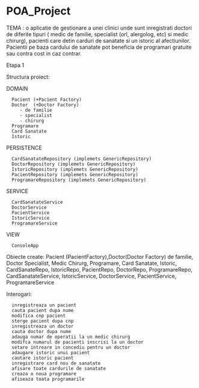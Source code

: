 # POA_Project
TEMA : o aplicatie de gestionare a unei clinici unde sunt inregistrati doctori de diferite tipuri ( medic de familie, specialist (orl, alergolog, etc) si medic chirurg),
pacienti care detin carduri de sanatate si un istoric al afectiunilor. Pacientii pe baza cardului de sanatate pot beneficia de programari gratuite sau contra cost in caz
contrar.

Etapa 1 

Structura proiect:

  DOMAIN
  
      Pacient (+Pacient Factory)
      Doctor  (+Doctor Factory)
         - de familie
         - specialist
         - chirurg
      Programare
      Card Sanatate
      Istoric
      
  PERSISTENCE
  
      CardSanatateRepository (implemets GenericRepository)
      DoctorRepository (implemets GenericRepository)
      IstoricRepository (implemets GenericRepository)
      PacientRepository (implemets GenericRepository)
      ProgramareRepository (implemets GenericRepository)
      
  SERVICE
  
      CardSanatateService 
      DoctorService 
      PacientService
      IstoricService
      ProgramareService
 
  VIEW
  
      ConsoleApp
      
Obiecte create:
      Pacient (PacientFactory),Doctor(Doctor Factory) de familie, Doctor Specialist, Medic Chirurg, Programare, Card Sanatate, Istoric, CardSanateRepo, IstoricRepo,
  PacientRepo, DoctorRepo, ProgramareRepo, CardSanatateService, IstoricService, DoctorService, PacientService, ProgramareService


Interogari:

      inregistreaza un pacient
      cauta pacient dupa nume
      modifica cnp pacient
      sterge pacient dupa cnp
      inregistreaza un doctor
      cauta doctor dupa nume
      adauga numar de operatii la un medic chirurg
      modifca numarul de pacienti inscrisi la un doctor
      setare intreare in concediu pentru un doctor
      adaugare istoric unui pacient
      cautare istoric pacient
      inregistrare card nou de sanatate 
      afisare toate cardurile de sanatate
      creaza o noua programare
      afiseaza toata programarile
      
      
 
      
  
  
